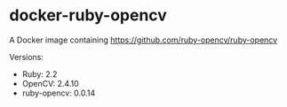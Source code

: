 # docker-ruby-opencv
A Docker image containing https://github.com/ruby-opencv/ruby-opencv

Versions:
- Ruby: 2.2
- OpenCV: 2.4.10
- ruby-opencv: 0.0.14
